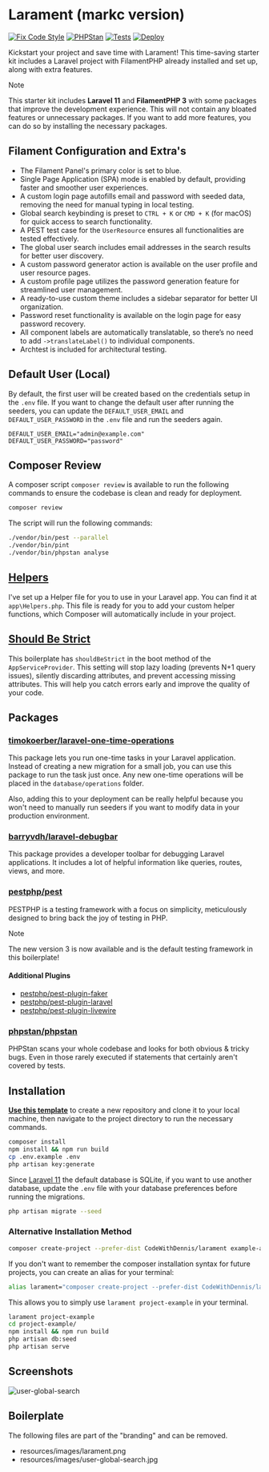 # Larament (markc version)

[![Fix Code Style](https://github.com/markc/larament/actions/workflows/pint.yml/badge.svg)](https://github.com/markc/larament/actions/workflows/pint.yml)
[![PHPStan](https://github.com/markc/larament/actions/workflows/phpstan.yml/badge.svg)](https://github.com/markc/larament/actions/workflows/phpstan.yml)
[![Tests](https://github.com/markc/larament/actions/workflows/pest.yml/badge.svg)](https://github.com/markc/larament/actions/workflows/pest.yml)
[![Deploy](https://github.com/markc/larament/actions/workflows/main.yml/badge.svg)](https://github.com/markc/larament/actions/workflows/main.yml)

Kickstart your project and save time with Larament! This time-saving starter kit includes a Laravel project with FilamentPHP already installed and set up, along with extra features.

> [!NOTE]
> This starter kit includes **Laravel 11** and **FilamentPHP 3** with some packages that improve the development experience. This will not contain any bloated features or unnecessary packages. If you want to add more features, you can do so by installing the necessary packages. 


## Filament Configuration and Extra's

- The Filament Panel's primary color is set to blue.
- Single Page Application (SPA) mode is enabled by default, providing faster and smoother user experiences.
- A custom login page autofills email and password with seeded data, removing the need for manual typing in local testing.
- Global search keybinding is preset to `CTRL + K` or `CMD + K` (for macOS) for quick access to search functionality.
- A PEST test case for the `UserResource` ensures all functionalities are tested effectively.
- The global user search includes email addresses in the search results for better user discovery.
- A custom password generator action is available on the user profile and user resource pages.
- A custom profile page utilizes the password generation feature for streamlined user management.
- A ready-to-use custom theme includes a sidebar separator for better UI organization.
- Password reset functionality is available on the login page for easy password recovery.
- All component labels are automatically translatable, so there’s no need to add `->translateLabel()` to individual components.
- Archtest is included for architectural testing.

## Default User (Local)
By default, the first user will be created based on the credentials setup in the `.env` file. If you want to change the default user after running the seeders, you can update the `DEFAULT_USER_EMAIL` and `DEFAULT_USER_PASSWORD` in the `.env` file and run the seeders again.

```dotenv
DEFAULT_USER_EMAIL="admin@example.com"
DEFAULT_USER_PASSWORD="password"
```

## Composer Review
A composer script `composer review` is available to run the following commands to ensure the codebase is clean and ready for deployment.

```bash
composer review
```

The script will run the following commands:

```bash
./vendor/bin/pest --parallel
./vendor/bin/pint
./vendor/bin/phpstan analyse
```
## [Helpers](https://laravel-news.com/creating-helpers)
I've set up a Helper file for you to use in your Laravel app. You can find it at `app\Helpers.php`. This file is ready for you to add your custom helper functions, which Composer will automatically include in your project.

## [Should Be Strict](https://laravel-news.com/shouldbestrict)
This boilerplate has `shouldBeStrict` in the boot method of the `AppServiceProvider`. This setting will stop lazy loading (prevents N+1 query issues), silently discarding attributes, and prevent accessing missing attributes. This will help you catch errors early and improve the quality of your code.

## Packages

### [timokoerber/laravel-one-time-operations](https://github.com/TimoKoerber/laravel-one-time-operations)
This package lets you run one-time tasks in your Laravel application. Instead of creating a new migration for a small job, you can use this package to run the task just once. Any new one-time operations will be placed in the `database/operations` folder.

Also, adding this to your deployment can be really helpful because you won't need to manually run seeders if you want to modify data in your production environment.


### [barryvdh/laravel-debugbar](https://github.com/barryvdh/laravel-debugbar)
This package provides a developer toolbar for debugging Laravel applications. It includes a lot of helpful information like queries, routes, views, and more.

### [pestphp/pest](https://pestphp.com/docs/installation)
PESTPHP is a testing framework with a focus on simplicity, meticulously designed to bring back the joy of testing in PHP.

> [!NOTE]
> The new version 3 is now available and is the default testing framework in this boilerplate!

#### Additional Plugins
- [pestphp/pest-plugin-faker](https://pestphp.com/docs/plugins#faker) 
- [pestphp/pest-plugin-laravel](https://pestphp.com/docs/plugins#laravel)
- [pestphp/pest-plugin-livewire](https://pestphp.com/docs/plugins#livewire)

### [phpstan/phpstan](https://phpstan.org/user-guide/getting-started)
PHPStan scans your whole codebase and looks for both obvious & tricky bugs. Even in those rarely executed if statements that certainly aren't covered by tests.

## Installation

**[Use this template](https://github.com/new?template_name=larament&template_owner=CodeWithDennis)** to create a new repository and clone it to your local machine, then navigate to the project directory to run the necessary commands.

```bash
composer install
npm install && npm run build
cp .env.example .env
php artisan key:generate
```

Since [Laravel 11](https://laravel.com/docs/11.x/releases#application-defaults) the default database is SQLite, if you want to use another database, update the `.env` file with your database preferences before running the migrations.

```bash
php artisan migrate --seed
```

### Alternative Installation Method


```bash
composer create-project --prefer-dist CodeWithDennis/larament example-app
```

If you don't want to remember the composer installation syntax for future projects, you can create an alias for your terminal:

```bash
alias larament="composer create-project --prefer-dist CodeWithDennis/larament"
```

This allows you to simply use `larament project-example` in your terminal.

```bash
larament project-example
cd project-example/
npm install && npm run build
php artisan db:seed
php artisan serve
```


## Screenshots
![user-global-search](https://raw.githubusercontent.com/CodeWithDennis/larament/main/resources/images/user-global-search.jpg)

## Boilerplate
The following files are part of the "branding" and can be removed.
- resources/images/larament.png
- resources/images/user-global-search.jpg
